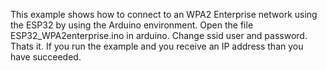 This example shows how to connect to an WPA2 Enterprise network using the ESP32 by using the Arduino environment.
Open the file ESP32_WPA2enterprise.ino in arduino.
Change ssid user and password. 
Thats it.
If you run the example and you receive an IP address than you have succeeded.
